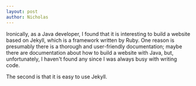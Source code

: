 ```yaml
---
layout: post
author: Nicholas
---
```

Ironically, as a Java developer, I found that it is interesting to build a website based on Jekyll, which is a framework written by Ruby. 
One reason is presumably there is a thorough and user-friendly documentation; maybe there are documentation about how to build a website with Java, but, unfortunately, I haven't found any since I was always busy with writing code.

The second is that it is easy to use Jekyll.
